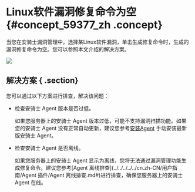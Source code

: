 # Linux软件漏洞修复命令为空 {#concept_59377_zh .concept}

当您在安骑士漏洞管理中，选择某Linux软件漏洞，单击生成修复命令时，生成的漏洞修复命令为空。您可以参照本文介绍的解决方案。

![](http://static-aliyun-doc.oss-cn-hangzhou.aliyuncs.com/assets/img/82035/155073922935697_zh-CN.png)

## 解决方案 { .section}

您可以通过以下方案进行排查，解决该问题：

-   检查安骑士 Agent 版本是否过低。

    如果您服务器上的安骑士 Agent 版本过低，可能不支持漏洞扫描功能。如果您的安骑士 Agent 没有正常自动更新，建议您参考[安装Agent](../../../../../cn.zh-CN/.md#) 手动安装最新版安骑士 Agent。

-   检查安骑士 Agent 是否离线。

    如果您服务器上的安骑士 Agent 显示为离线，您将无法通过漏洞管理功能生成修复命令。建议您参考[Agent 离线排查](../../../../../cn.zh-CN/用户指南/Agent 插件/Agent 离线排查.md#)进行排查，确保您服务器上的安骑士 Agent 在线。


